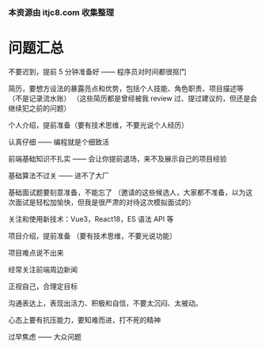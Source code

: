 ### 本资源由 itjc8.com 收集整理
# 问题汇总

不要迟到，提前 5 分钟准备好 —— 程序员对时间都很抠门

简历，要想方设法的暴露亮点和优势，包括个人技能、角色职责、项目描述等 （不是记录流水账）
（这些简历都是曾经被我 review 过、提过建议的，但还是会继续犯之前的问题）

个人介绍，提前准备（要有技术思维，不要光说个人经历）

认真仔细 —— 编程就是个细致活

前端基础知识不扎实 —— 会让你提前退场，来不及展示自己的项目经验

基础算法不过关 —— 进不了大厂

基础面试题要刻意准备，不能忘了
（邀请的这些候选人，大家都不准备，以为这次面试是轻松加愉快，但我是很严肃的对待这次模拟面试的）

关注和使用新技术：Vue3，React18，ES 语法 API 等

项目介绍，提前准备 （要有技术思维，不要光说功能）

项目难点说不出来

经常关注前端周边新闻

正视自己，合理定目标

沟通表达上，表现出活力、积极和自信，不要太沉闷、太被动。

心态上要有抗压能力，要知难而进，打不死的精神

过早焦虑 —— 大众问题
